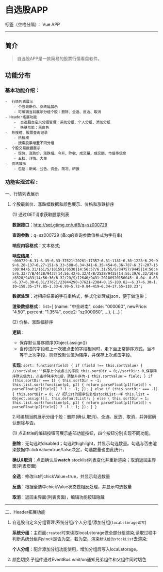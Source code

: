 # 自选股APP

标签（空格分隔）： Vue APP

---

## 简介
> 自选股APP是一款简易的股票行情看盘软件。

## 功能分布
### 基本功能介绍：
    -  行情列表展示
        - 个股最新价、涨跌幅展示
        - 可编辑当前展示分组个股：删除、全选、反选、取消
    - Header拓展功能
        -  自选股自定义分组管理：系统分组、个人分组、添加分组
        -  换肤功能：黑白色
    -  热搜榜、股票查询记录
        - 热搜榜
        - 搜索股票增至不同分组
    -  个股交易数据展示
        - 现价、涨跌价、涨跌幅、今开、昨收、成交量、成交额、市值等信息
        - 五档、详情、大单
    -  资讯展示
        - 包括：新闻、公告、资金、简况、研报 

### 功能实现过程 :
一、行情列表展示
1. 个股最新价、涨跌幅数据和颜色展示、价格和涨跌排序

    (1) 通过GET请求获取股票列表

   **数据接口**：http://sqt.gtimg.cn/utf8/q=sz000729

   **查询参数**：q=sz000729  (备:q的查询参数值格式为字符串)

   **响应内容格式**：文本格式;

   **响应结果**：
`~000729~6.31~6.35~6.33~37621~20261~17357~6.31~1181~6.30~1228~6.29~99~6.28~137~6.27~151~6.33~588~6.34~341~6.35~454~6.36~787~6.37~207~15:00:04/6.31/161/S/101591/9530|14:56:57/6.31/55/S/34757/9445|14:56:45/6.33/7/B/4428/9437|14:56:42/6.32/4/B/2528/9435|14:56:39/6.32/10/B/6320/9433|14:56:36/6.32/20/S/12640/9431~20180920150045~-0.04~-0.63~6.37~6.30~6.31/37621/23844290~37621~2384~0.15~100.82~~6.37~6.30~1.10~158.35~177.85~1.33~6.99~5.72~0.84~419~6.34~17.55~110.23";`

   **数据处理**：对相应结果的字符串格式，格式化处理成json，便于做渲染；

   **渲染数据格式**：
   list=[
     {name: "中金岭南", code: "000060", newPrice: "4.50", percent: "1.35%", code2: "sz000060", …},
     {...}
    ]


   (2) 价格、涨跌幅排序

   **逻辑**：
    * 保存默认排序顺序(Object.assign())
    * 当传进的字段和上一次被点击的字段相同时，走下面正常排序方式，当不等于上次字段，则修改默认值为降序，并保存上次点击字段。
   
   **实现**:
 `
  sort: function(field) {
    if (field !== this.sortValue) { //sortValue:''保存上个被点击的字段
     this.sortDir = 0;//sortDir: 0,保存降序默认值为1，点击排降序为1后，调整升序为-1
    this.sortValue = field;
      }
    if (this.sortDir === 1) {
      this.sortDir = -1;
      this.list.sort(function(p1, p2) {
        return parseFloat(p1[field]) < parseFloat(p2[field]) ? 1 : -1;
      });
    } else if (this.sortDir === -1) {
      this.sortDir = 0;
    // 把list的顺序恢复成stockList一样
      this.list = Object.assign([], this.defaultList);
    } else {
      this.sortDir = 1;
      this.list.sort(function(p1, p2) {
        return parseFloat(p1[field]) < parseFloat(p2[field]) ? -1 : 1;
        });
      }
    }
`


   2.可编辑当前展示分组个股：删除(确认,取消)、全选、反选、取消，并弹窗确认删除与否。

   (1) 点击title的编辑按钮可展示底部功能按钮，四个按钮分别实现不同功能。

   **删除**：无勾选时disabled；勾选时highlight，并显示勾选数量。勾选与否由渲染数据中clickValue=true/false决定，勾选数量也由此统计。

   **确认&取消**：点击确认后**watch** stocklist列表变化并重新渲染；取消返回主界面(列表页面)

   **全选**：修改list的chickValue=true，并显示勾选数量

   **反选**：根据全选中chickValue状态做相反处理，并显示勾选数量

   **取消**：返回主界面(列表页面)，编辑功能按钮隐藏

---

二、Header拓展功能
1. 自选股自定义分组管理:系统分组/个人分组/添加分组(`locaLstorage读写`)

    **系统分组**：主页面`created`时来读取locaLstorage做全部分组渲染,读取过程中判断系统分组内stock是否为空，若为空，渲染`默认给的stockList`去渲染;

    **个人分组**：配合添加分组功能使用，增加分组后写入locaLstorage。

2. 颜色切换:子组件通过EventBus.$emit/$on通知兄弟组件和父组件同时切色
---
